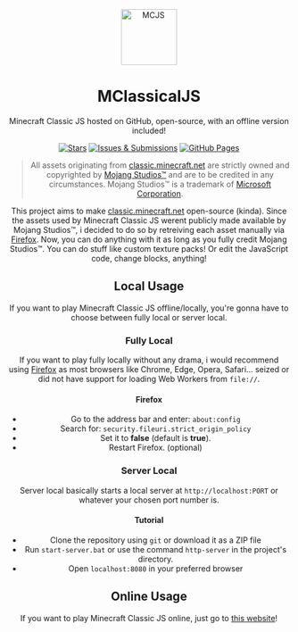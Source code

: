 <div align="center">
<img src="favicon.ico" alt="MCJS" width="100" height="100"/>
</div>
<h1 align="center">MClassicalJS</h1>
<div align="center">

Minecraft Classic JS hosted on GitHub, open-source, with an offline version included!

[![Stars](https://img.shields.io/github/stars/SSMG4/MClassicalJS?style=social)](https://github.com/SSMG4/MClassicalJS)
[![Issues & Submissions](https://img.shields.io/github/issues/SSMG4/MClassicalJS)](https://github.com/SSMG4/MClassicalJS/issues)
[![GitHub Pages](https://img.shields.io/badge/Live%20Site-Online-blue?logo=github)](https://ssmg4.github.io/MClassicalJS)

>All assets originating from [classic.minecraft.net](https://classic.minecraft.net) are strictly owned and copyrighted by [Mojang Studios™](https://minecraft.net) and are to be credited in any circumstances. Mojang Studios™ is a trademark of [Microsoft Corporation](https://www.microsoft.com).

This project aims to make [classic.minecraft.net](https://classic.minecraft.net) open-source (kinda). Since the assets used by Minecraft Classic JS werent publicly made available by Mojang Studios™, i decided to do so by retreiving each asset manually via [Firefox](https://firefox.com/). Now, you can do anything with it as long as you fully credit Mojang Studios™. You can do stuff like custom texture packs! Or edit the JavaScript code, change blocks, anything!

## Local Usage
If you want to play Minecraft Classic JS offline/locally, you're gonna have to choose between fully local or server local.
### Fully Local
If you want to play fully locally without any drama, i would recommend using [Firefox](https://firefox.com/) as most browsers like Chrome, Edge, Opera, Safari... seized or did not have support for loading Web Workers from ```file://```.
#### Firefox
* Go to the address bar and enter: ```about:config```
* Search for: ```security.fileuri.strict_origin_policy```
* Set it to **false** (default is **true**).
* Restart Firefox. (optional)
### Server Local
Server local basically starts a local server at ```http://localhost:PORT``` or whatever your chosen port number is.
#### Tutorial
- Clone the repository using ```git``` or download it as a ZIP file
- Run ```start-server.bat``` or use the command ```http-server``` in the project's directory.
- Open ```localhost:8080``` in your preferred browser
## Online Usage
If you want to play Minecraft Classic JS online, just go to [this website](https://ssmg4.github.io/MClassicalJS)!
